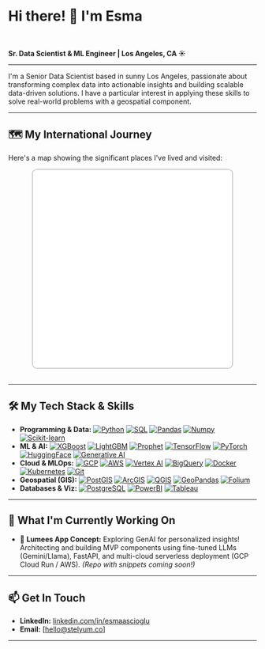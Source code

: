 # Hi there! 👋 I'm Esma

<picture>
  <source media="(prefers-color-scheme: dark)" srcset="[URL_TO_DARK_MODE_BANNER_IMAGE - Optional]">
  <source media="(prefers-color-scheme: light)" srcset="[URL_TO_LIGHT_MODE_BANNER_IMAGE - Optional]">
  </picture>

<br/>

**Sr. Data Scientist & ML Engineer | Los Angeles, CA ☀️**

---

I'm a Senior Data Scientist based in sunny Los Angeles, passionate about transforming complex data into actionable insights and building scalable data-driven solutions. I have a particular interest in applying these skills to solve real-world problems with a geospatial component.

---

## 🗺️ My International Journey

Here's a map showing the significant places I've lived and visited:

<div align="center">
  <iframe
    src="my_journey_map.html"  width="80%"
    height="400"
    frameborder="0"
    allowfullscreen
    style="border:2px solid #ccc; border-radius:10px;"
  ></iframe>
</div>

<br/>

---

## 🛠️ My Tech Stack & Skills

* **Programming & Data:**
    [![Python][Python-badge]][Python-url] [![SQL][SQL-badge]][SQL-url] [![Pandas][Pandas-badge]][Pandas-url] [![Numpy][Numpy-badge]][Numpy-url] [![Scikit-learn][Scikit-learn-badge]][Scikit-learn-url]
* **ML & AI:**
    [![XGBoost][XGBoost-badge]][XGBoost-url] [![LightGBM][LightGBM-badge]][LightGBM-url] [![Prophet][Prophet-badge]][Prophet-url] [![TensorFlow][TensorFlow-badge]][TensorFlow-url] [![PyTorch][PyTorch-badge]][PyTorch-url] [![HuggingFace][HuggingFace-badge]][HuggingFace-url] [![Generative AI][GenAI-badge]][GenAI-url]
* **Cloud & MLOps:**
    [![GCP][GCP-badge]][GCP-url] [![AWS][AWS-badge]][AWS-url] [![Vertex AI][VertexAI-badge]][VertexAI-url] [![BigQuery][BigQuery-badge]][BigQuery-url] [![Docker][Docker-badge]][Docker-url] [![Kubernetes][Kubernetes-badge]][Kubernetes-url] [![Git][Git-badge]][Git-url]
* **Geospatial (GIS):**
    [![PostGIS][PostGIS-badge]][PostGIS-url] [![ArcGIS][ArcGIS-badge]][ArcGIS-url] [![QGIS][QGIS-badge]][QGIS-url] [![GeoPandas][GeoPandas-badge]][GeoPandas-url] [![Folium][Folium-badge]][Folium-url]
* **Databases & Viz:**
    [![PostgreSQL][PostgreSQL-badge]][PostgreSQL-url] [![PowerBI][PowerBI-badge]][PowerBI-url] [![Tableau][Tableau-badge]][Tableau-url]

---

## 🔭 What I'm Currently Working On

* 🚀 **Lumees App Concept:** Exploring GenAI for personalized insights! Architecting and building MVP components using fine-tuned LLMs (Gemini/Llama), FastAPI, and multi-cloud serverless deployment (GCP Cloud Run / AWS). *(Repo with snippets coming soon!)*

---

## 📫 Get In Touch

* **LinkedIn:** [linkedin.com/in/esmaascioglu](https://www.linkedin.com/in/esmaascioglu)
* **Email:** [hello@stelyum.co]

---

[Python-badge]: https://img.shields.io/badge/Python-3776AB?style=for-the-badge&logo=python&logoColor=white
[Python-url]: https://www.python.org/
[SQL-badge]: https://img.shields.io/badge/SQL-00758F?style=for-the-badge&logo=sql&logoColor=white
[SQL-url]: https://en.wikipedia.org/wiki/SQL
[Pandas-badge]: https://img.shields.io/badge/Pandas-150458?style=for-the-badge&logo=pandas&logoColor=white
[Pandas-url]: https://pandas.pydata.org/
[Numpy-badge]: https://img.shields.io/badge/Numpy-013243?style=for-the-badge&logo=numpy&logoColor=white
[Numpy-url]: https://numpy.org/
[Scikit-learn-badge]: https://img.shields.io/badge/scikit_learn-F7931E?style=for-the-badge&logo=scikit-learn&logoColor=white
[Scikit-learn-url]: https://scikit-learn.org/stable/
[XGBoost-badge]: https://img.shields.io/badge/XGBoost-8A2BE2?style=for-the-badge&logo=xgboost&logoColor=white
[XGBoost-url]: https://xgboost.ai/
[LightGBM-badge]: https://img.shields.io/badge/LightGBM-00C49F?style=for-the-badge&logo=lightgbm&logoColor=white
[LightGBM-url]: https://lightgbm.readthedocs.io/
[Prophet-badge]: https://img.shields.io/badge/Prophet-007BFF?style=for-the-badge&logo=facebook&logoColor=white
[Prophet-url]: https://facebook.github.io/prophet/
[TensorFlow-badge]: https://img.shields.io/badge/TensorFlow-FF6F00?style=for-the-badge&logo=tensorflow&logoColor=white
[TensorFlow-url]: https://www.tensorflow.org/
[PyTorch-badge]: https://img.shields.io/badge/PyTorch-EE4C2C?style=for-the-badge&logo=pytorch&logoColor=white
[PyTorch-url]: https://pytorch.org/
[HuggingFace-badge]: https://img.shields.io/badge/%F0%9F%A4%97_Hugging_Face-FFD21E?style=for-the-badge&logo=huggingface&logoColor=black
[HuggingFace-url]: https://huggingface.co/
[GenAI-badge]: https://img.shields.io/badge/Generative_AI-8A2BE2?style=for-the-badge&logo=openai&logoColor=white
[GenAI-url]: https://www.googlecloudcommunity.com/gc/Generative-AI/ct-p/generative-ai
[GCP-badge]: https://img.shields.io/badge/Google_Cloud-4285F4?style=for-the-badge&logo=google-cloud&logoColor=white
[GCP-url]: https://cloud.google.com/
[AWS-badge]: https://img.shields.io/badge/AWS-232F3E?style=for-the-badge&logo=amazon-aws&logoColor=white
[AWS-url]: https://aws.amazon.com/
[VertexAI-badge]: https://img.shields.io/badge/Vertex_AI-4285F4?style=for-the-badge&logo=google-cloud&logoColor=white
[VertexAI-url]: https://cloud.google.com/vertex-ai
[BigQuery-badge]: https://img.shields.io/badge/BigQuery-4285F4?style=for-the-badge&logo=google-cloud&logoColor=white
[BigQuery-url]: https://cloud.google.com/bigquery
[Docker-badge]: https://img.shields.io/badge/Docker-2496ED?style=for-the-badge&logo=docker&logoColor=white
[Docker-url]: https://www.docker.com/
[Kubernetes-badge]: https://img.shields.io/badge/Kubernetes-326CE5?style=for-the-badge&logo=kubernetes&logoColor=white
[Kubernetes-url]: https://kubernetes.io/
[Git-badge]: https://img.shields.io/badge/Git-F05032?style=for-the-badge&logo=git&logoColor=white
[Git-url]: https://git-scm.com/
[PostGIS-badge]: https://img.shields.io/badge/PostGIS-FF9900?style=for-the-badge&logo=postgresql&logoColor=white
[PostGIS-url]: https://postgis.net/
[ArcGIS-badge]: https://img.shields.io/badge/ArcGIS-007AC2?style=for-the-badge&logo=esri&logoColor=white
[ArcGIS-url]: https://www.esri.com/en-us/arcgis/about-arcgis/overview
[QGIS-badge]: https://img.shields.io/badge/QGIS-589632?style=for-the-badge&logo=qgis&logoColor=white
[QGIS-url]: https://qgis.org/en/site/
[GeoPandas-badge]: https://img.shields.io/badge/GeoPandas-139494?style=for-the-badge
[GeoPandas-url]: https://geopandas.org/
[Folium-badge]: https://img.shields.io/badge/Folium-3186cc?style=for-the-badge
[Folium-url]: https://python-visualization.github.io/folium/
[PostgreSQL-badge]: https://img.shields.io/badge/PostgreSQL-4169E1?style=for-the-badge&logo=postgresql&logoColor=white
[PostgreSQL-url]: https://www.postgresql.org/
[PowerBI-badge]: https://img.shields.io/badge/Power_BI-F2C811?style=for-the-badge&logo=power-bi&logoColor=black
[PowerBI-url]: https://powerbi.microsoft.com/
[Tableau-badge]: https://img.shields.io/badge/Tableau-E97627?style=for-the-badge&logo=tableau&logoColor=white
[Tableau-url]: https://www.tableau.com/
